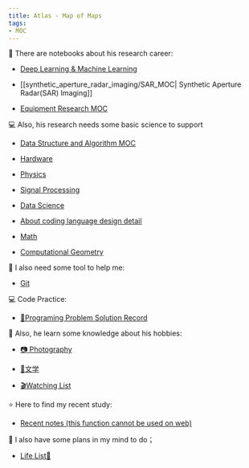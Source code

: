 ```yaml
---
title: Atlas - Map of Maps
tags:
- MOC
---
```


🚧 There are notebooks about his research career:

* [Deep Learning & Machine Learning](computer_sci/Deep_Learning_And_Machine_Learning/Deep%20_Learning_MOC.md)

* [[synthetic_aperture_radar_imaging/SAR_MOC| Synthetic Aperture Radar(SAR) Imaging]]

* [Equipment Research MOC](equipment_research/equip_res_MOC.md)

💻 Also, his research needs some basic science to support

* [Data Structure and Algorithm MOC](computer_sci/data_structure_and_algorithm/MOC.md)

* [Hardware](computer_sci/Hardware/Hardware_MOC.md)

* [Physics](Physics/Physics_MOC.md)

* [Signal Processing](signal_processing/signal_processing_MOC.md)

* [Data Science](data_sci/data_sci_MOC.md)

* [About coding language design detail](computer_sci/coding_knowledge/coding_lang_MOC.md)

* [Math](Math/MOC.md)

* [Computational Geometry](computer_sci/computational_geometry/MOC.md)

🦺 I also need some tool to help me:

* [Git](toolkit/git/git_MOC.md)

💻 Code Practice:

* [💽Programing Problem Solution Record](https://github.com/PinkR1ver/JudeW-Problemset)

🛶 Also, he learn some knowledge about his hobbies:

* [📷 Photography](Photography/Photography_MOC.md)

* [📮文学](文学/文学_MOC.md)

* [🎬Watching List](https://pinkr1ver.notion.site/5e136466f3664ff1aaaa75b85446e5b4?v=a41efbce52a84f7aa89d8f649f4620f6&pvs=4)

⭐ Here to find my recent study:

* [Recent notes (this function cannot be used on web)](recent.md)

🎏 I also have some plans in my mind to do；

* [Life List🚀](plan/life.md)